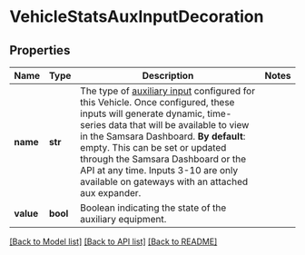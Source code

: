 # VehicleStatsAuxInputDecoration

## Properties
Name | Type | Description | Notes
------------ | ------------- | ------------- | -------------
**name** | **str** | The type of [auxiliary input](https://kb.samsara.com/hc/en-us/articles/232232368-Auxiliary-Inputs) configured for this Vehicle. Once configured, these inputs will generate dynamic, time-series data that will be available to view in the Samsara Dashboard. **By default**: empty. This can be set or updated through the Samsara Dashboard or the API at any time. Inputs 3-10 are only available on gateways with an attached aux expander. | 
**value** | **bool** | Boolean indicating the state of the auxiliary equipment. | 

[[Back to Model list]](../README.md#documentation-for-models) [[Back to API list]](../README.md#documentation-for-api-endpoints) [[Back to README]](../README.md)


